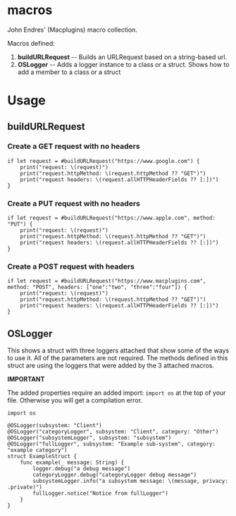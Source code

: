 # macros
John Endres' (Macplugins) macro collection.

Macros defined:

1. **buildURLRequest** -- Builds an URLRequest based on a string-based url.
2. **OSLogger** -- Adds a logger instance to a class or a struct.  Shows how to add a member to a class or a struct

# **Usage**

## buildURLRequest
### Create a GET request with no headers

    if let request = #buildURLRequest("https://www.google.com") {
        print("request: \(request)")
        print("request.httpMethod: \(request.httpMethod ?? "GET")")
        print("request headers: \(request.allHTTPHeaderFields ?? [:])")
    }

### Create a PUT request with no headers

    if let request = #buildURLRequest("https://www.apple.com", method: "PUT") {
        print("request: \(request)")
        print("request.httpMethod: \(request.httpMethod ?? "GET")")
        print("request headers: \(request.allHTTPHeaderFields ?? [:])")
    }

### Create a POST request with headers

    if let request = #buildURLRequest("https://www.macplugins.com", method: "POST", headers: ["one":"two", "three":"four"]) {
        print("request: \(request)")
        print("request.httpMethod: \(request.httpMethod ?? "GET")")
        print("request headers: \(request.allHTTPHeaderFields ?? [:])")
    }

## OSLogger

This shows a struct with three loggers attached that show some of the ways to use it.  All of the parameters are not required.  The methods defined in this struct are using the loggers that were added by the 3 attached macros.

**IMPORTANT**

The added properties require an added import: `import os` at the top of your file.  Otherwise you will get a compilation error.

	import os
	
    @OSLogger(subsystem: "Client")
    @OSLogger("categoryLogger", subsystem: "Client", category: "Other")
    @OSLogger("subsystemLogger", subsystem: "subsystem")
    @OSLogger("fullLogger", subsystem: "Example sub-system", category: "example category")
    struct ExampleStruct {
        func example(_ message: String) {
            logger.debug("a debug message")
            categoryLogger.debug("categoryLogger debug message")
            subsystemLogger.info("a subsystem message: \(message, privacy: .private)")
            fullLogger.notice("Notice from fullLogger")
        }
    }
